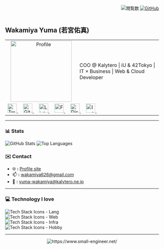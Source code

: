 <div align="right">
  <img src="https://komarev.com/ghpvc/?username=small-engineer&color=green" alt="閲覧数">
  <a href="https://github.com/small-engineer">
    <img src="https://img.shields.io/github/followers/small-engineer?style=social" alt="GitHub">
  </a>
</div>
<br>

## Wakamiya Yuma (若宮佑真)

<table>
  <tr>
    <td valign="top" width="220" align="center">
      <img src="https://www.small-engineer.net/images/profile.webp" 
           alt="Profile" width="200" >
    </td>
    <td valign="middle">
      COO @ Kalytero | iU & 42Tokyo | IT × Business | Web & Cloud Developer
    </td>
  </tr>
  <tr>
    <td colspan="2" align="left">
      <a href="https://twitter.com/WakamiyaYuma">
        <span>
          <img src="https://cdn-icons-png.flaticon.com/512/733/733579.png" 
               alt="Twitter" width="30">
        </span>
      </a>&nbsp;&nbsp;&nbsp;
      <a href="https://github.com/small-engineer">
        <span>
          <img src="https://cdn-icons-png.flaticon.com/512/733/733553.png" 
               alt="GitHub" width="30">
        </span>
      </a>&nbsp;&nbsp;&nbsp;
      <a href="https://www.linkedin.com/in/yuma-wakamiya/">
        <span>
          <img src="https://cdn-icons-png.flaticon.com/512/174/174857.png" 
               alt="LinkedIn" width="30">
        </span>
      </a>&nbsp;&nbsp;&nbsp;
      <a href="https://www.facebook.com/yuma.wakamiya">
        <span>
          <img src="https://cdn-icons-png.flaticon.com/512/733/733547.png" 
               alt="Facebook" width="30">
        </span>
      </a>&nbsp;&nbsp;&nbsp;
      <a href="https://discord.com/users/___x86_64___">
        <span>
          <img src="https://cdn-icons-png.flaticon.com/512/5968/5968756.png" 
               alt="Discord" width="30">
        </span>
      </a>&nbsp;&nbsp;&nbsp;
      <a href="https://www.instagram.com/wakamiya_yuma">
        <span>
          <img src="https://cdn-icons-png.flaticon.com/512/2111/2111463.png" 
               alt="Instagram" width="30">
        </span>
      </a>&nbsp;&nbsp;&nbsp;
    </td>
  </tr>
</table>


---

### 📊 Stats
<p align="left">
  <img src="https://github-readme-stats.vercel.app/api?username=small-engineer&show_icons=true&theme=radical" alt="GitHub Stats" />
  <img src="https://github-readme-stats.vercel.app/api/top-langs/?username=small-engineer&layout=compact&theme=radical" alt="Top Languages" />
</p>

### ✉️ Contact

- 🌐 **:** [Profile site](https://wakamiya.blog/)
- 📫 **:** [wakamiya626@gmail.com](mailto:wakamiya626@gmail.com)
- 🏢 **:** [yuma-wakamiya@kalytero.ne.jp](mailto:yuma-wakamiya@kalytero.ne.jp)

---

### 💻 Technology I love

<p align="left">
  <img src="https://skillicons.dev/icons?i=vscode,js,ts,python" alt="Tech Stack Icons - Lang" /><br>
  <img src="https://skillicons.dev/icons?i=react,nextjs,svelte,astro,materialui,tailwind,emotion,styledcomponents,threejs" alt="Tech Stack Icons - Web" /><br>
  <img src="https://skillicons.dev/icons?i=yarn,express,nodejs,docker,terraform,cloudflare,workers,aws,gcp" alt="Tech Stack Icons - Infra" /><br>
  <img src="https://skillicons.dev/icons?i=vim,c,cpp,cmake,linux,ubuntu,debian,redhat,bsd" alt="Tech Stack Icons - Hobby" /><br>
</p>

---
<div align="center">
  <a herf="https://www.small-engineer.net/">
    <img src="https://www.small-engineer.net/images/banner.webp" alt="https://www.small-engineer.net/">
  </a>
</div>
